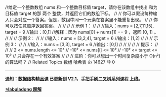 //给定一个整数数组 nums 和一个整数目标值 target，请你在该数组中找出 和为目标值 target 的那 两个 整数，并返回它们的数组下标。 // //
你可以假设每种输入只会对应一个答案。但是，数组中同一个元素在答案里不能重复出现。 // // 你可以按任意顺序返回答案。 // // // // 示例 1： // // //输入：nums = [2,7,11,15], target = 9
//输出：[0,1]
//解释：因为 nums[0] + nums[1] == 9 ，返回 [0, 1] 。 // // // 示例 2： // // //输入：nums = [3,2,4], target = 6 //输出：[1,2]
// // // 示例 3： // // //输入：nums = [3,3], target = 6 //输出：[0,1]
// // // // // 提示： // // // 2 <= nums.length <= 10⁴ // -10⁹ <= nums[i] <= 10⁹ // -10⁹ <= target <= 10⁹ // 只会存在一个有效答案 //
// // 进阶：你可以想出一个时间复杂度小于 O(n²) 的算法吗？ // Related Topics 数组 哈希表 👍 14627 👎 0


<div id="labuladong"><hr>

**通知：[数据结构精品课](https://aep.h5.xeknow.com/s/1XJHEO) 已更新到 V2.1，[手把手刷二叉树系列课程](https://aep.xet.tech/s/3YGcq3) 上线。**



<p><strong><a href="https://labuladong.github.io/article/slug.html?slug=two-sum" target="_blank">⭐️labuladong 题解</a></strong></p>
</div>

